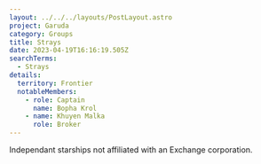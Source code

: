 ```yaml
---
layout: ../../../layouts/PostLayout.astro
project: Garuda
category: Groups
title: Strays
date: 2023-04-19T16:16:19.505Z
searchTerms:
  - Strays
details:
  territory: Frontier
  notableMembers:
    - role: Captain
      name: Bopha Krol
    - name: Khuyen Malka
      role: Broker
---
```

I﻿ndependant starships not affiliated with an Exchange corporation.